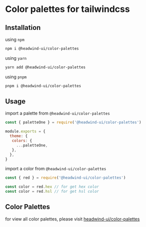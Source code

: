# Color palettes for tailwindcss

## Installation

using `npm`
```bash
npm i @headwind-ui/color-palettes
```
using `yarn`
```bash
yarn add @headwind-ui/color-palettes
```
using `pnpm`
```bash
pnpm i @headwind-ui/color-palettes
```

## Usage

import a palette from `@headwind-ui/color-palettes`
```js
const { paletteOne } = require('@headwind-ui/color-palettes')

module.exports = {
  theme: {
   colors: {
     ...paletteOne,
   },
  },
}
```

import a color from `@headwind-ui/color-palettes`
```js
const { red } = require('@headwind-ui/color-palettes')

const color = red.hex // for get hex color
const color = red.hsl // for get hsl color
```

## Color Palettes

for view all color palettes, please visit [headwind-ui/color-palettes](headwind.urielcuriel.dev/color-palettes)

